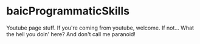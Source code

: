 # baicProgrammaticSkills
Youtube page stuff. If you're coming from youtube, welcome. If not... What the hell you doin' here? And don't call me paranoid! 
